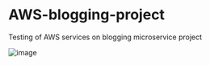 # AWS-blogging-project
Testing of AWS services on blogging microservice project

![image](https://github.com/macaktom/aws-blogging-project/assets/43893713/dd6f5441-153f-4f2f-ba0d-e0a82fc3d840)
